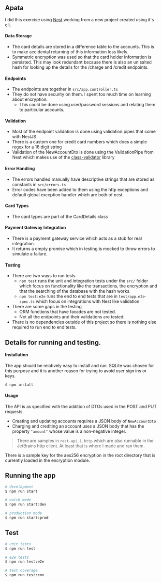 ## Apata

I did this exercise using [Nest](https://nestjs.com/) working from a new project created using it's cli. 

#### Data Storage

- The card details are stored in a difference table to the accounts. This is to make accidental returning of this information less likely.
- Symmetric encryption was used so that the card holder information is persisted. This may look redundant because there is also an un salted hash for looking up the details for the /charge and /credit endpoints.

#### Endpoints

- The endpoints are together in `src/app.controller.ts`
- They do not have security on them. I spent too much time on learning about encryption.
  - This could be done using user/password sessions and relating them to particular accounts.

#### Validation

- Most of the endpoint validation is done using validation pipes that come with NestJS
- There is a custom one for credit card numbers which does a simple regex for a 16 digit string
- Validation of the NewAccountDto is done using the ValidationPipe from Nest which makes use of the [class-validator](https://www.npmjs.com/package/class-validator) library

#### Error Handling

- The errors handled manually have descriptive strings that are stored as constants in `src/errors.ts`
- Error codes have been added to them using the http exceptions and default global exception handler which are both of nest.

#### Card Types

- The card types are part of the CardDetails class

#### Payment Gateway Integration

- There is a payment gateway service which acts as a stub for real integration.
- It returns a empty promise which in testing is mocked to throw errors to simulate a failure.

#### Testing

- There are two ways to run tests
  - `npm test` runs the unit and integration tests under the `src/` folder which focus on functionality like the transactions, the encryption and that the searching of the database with the hash works.
  - `npm test:e2e` runs the end to end tests that are in `test/app.e2e-spec.ts` which focus on integrations with Nest like validation.
- There are some gaps in the testing
  - ORM functions that have facades are not tested.
  - Not all the endpoints and their validations are tested.
- There is no dependencies outside of this project so there is nothing else required to run end to end tests.

## Details for running and testing.

#### Installation

The app should be relatively easy to install and run. SQLite was chosen for this purpose and it is another reason for trying to avoid user sign ins or keys.

```bash
$ npm install
```

#### Usage

The API is as specified with the addition of DTOs used in the POST and PUT requests.

- Creating and updating accounts requires a JSON body of `NewAccountDto`
- Charging and crediting an account uses a JSON body that has the property `"amount"` whose value is a non-negative integer.

> There are samples in `rest-api_1.http` which are also runnable in the JetBrains http client. At least that is where I made and ran them.

There is a sample key for the aes256 encryption in the root directory that is currently loaded in the encryption module.



## Running the app

```bash
# development
$ npm run start

# watch mode
$ npm run start:dev

# production mode
$ npm run start:prod
```

## Test

```bash
# unit tests
$ npm run test

# e2e tests
$ npm run test:e2e

# test coverage
$ npm run test:cov
```

